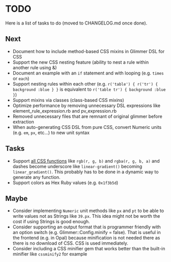 # TODO

Here is a list of tasks to do (moved to CHANGELOG.md once done).

## Next

- Document how to include method-based CSS mixins in Glimmer DSL for CSS
- Support the new CSS nesting feature (ability to nest a rule within another rule using &)
- Document an example with an `if` statement and with looping (e.g. `times` or `each`)
- Support nesting rules within each other (e.g. `r('table') { r('tr') { background :blue } }` is equivalent to `r('table tr') { background :blue }`)
- Support mixins via classes (class-based CSS mixins)
- Optimize performance by removing unnecessary DSL expressions like element_rule_expression.rb and pv_expression.rb
- Removed unnecessary files that are remnant of original glimmer before extraction
- When auto-generating CSS DSL from pure CSS, convert Numeric units (e.g. `em`, `px`, etc...) to new unit syntax

## Tasks

- Support [all CSS functions](https://developer.mozilla.org/en-US/docs/Web/CSS/CSS_Functions) like `rgb(r, g, b)` and `rgba(r, g, b, a)` and dashes become underscore like `linear-gradient()` becoming `linear_gradient()`. This probably has to be done in a dynamic way to generate any function.
- Support colors as Hex Ruby values (e.g. `0x1f3b5d`)

## Maybe

- Consider implementing `Numeric` unit methods like `px` and `pt` to be able to write values not as Strings like `39.px`. This idea might not be worth the cost if using Strings is good enough.
- Consider supporting an output format that is programmer friendly with an option switch (e.g. Glimmer::Config.minify = false). That is useful in the frontend (e.g. in Opal) because minification is not needed there as there is no download of CSS. CSS is used immediately.
- Consider including a CSS minifier gem that works better than the built-in minifier like `cssminify2` for example
